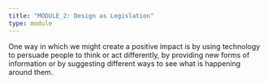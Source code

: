 ```yaml
---
title: "MODULE_2: Design as Legislation"
type: module
---
```

One way in which we might create a positive impact is by using technology to persuade people to think or act differently, by providing new forms of information or by suggesting different ways to see what is happening around them.